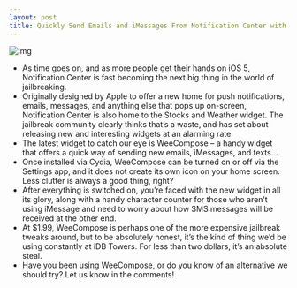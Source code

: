 ```yaml
---
layout: post
title: Quickly Send Emails and iMessages From Notification Center with WeeCompose
---
```

![img](http://media.idownloadblog.com/wp-content/uploads/2011/10/weecompose1.png)
* As time goes on, and as more people get their hands on iOS 5, Notification Center is fast becoming the next big thing in the world of jailbreaking.
* Originally designed by Apple to offer a new home for push notifications, emails, messages, and anything else that pops up on-screen, Notification Center is also home to the Stocks and Weather widget. The jailbreak community clearly thinks that’s a waste, and has set about releasing new and interesting widgets at an alarming rate.
* The latest widget to catch our eye is WeeCompose – a handy widget that offers a quick way of sending new emails, iMessages, and texts…
* Once installed via Cydia, WeeCompose can be turned on or off via the Settings app, and it does not create its own icon on your home screen. Less clutter is always a good thing, right?
* After everything is switched on, you’re faced with the new widget in all its glory, along with a handy character counter for those who aren’t using iMessage and need to worry about how SMS messages will be received at the other end.
* At $1.99, WeeCompose is perhaps one of the more expensive jailbreak tweaks around, but to be absolutely honest, it’s the kind of thing we’d be using constantly at iDB Towers. For less than two dollars, it’s an absolute steal.
* Have you been using WeeCompose, or do you know of an alternative we should try? Let us know in the comments!

